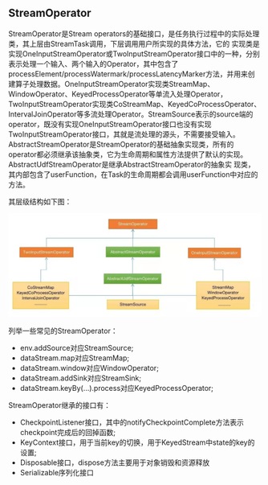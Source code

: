 StreamOperator
-------------

StreamOperator是Stream operators的基础接口，是任务执行过程中的实际处理类，其上层由StreamTask调用，下层调用用户所实现的具体方法，它的
实现类是实现OneInputStreamOperator或TwoInputStreamOperator接口中的一种，分别表示处理一个输入、两个输入的Operator，其中包含了
processElement/processWatermark/processLatencyMarker方法，并用来创建算子处理数据。OneInputStreamOperator实现类StreamMap、
WindowOperator、KeyedProcessOperator等单流入处理Operator，TwoInputStreamOperator实现类CoStreamMap、KeyedCoProcessOperator、
IntervalJoinOperator等多流处理Operator。StreamSource表示的source端的operator，既没有实现OneInputStreamOperator接口也没有实现
TwoInputStreamOperator接口，其就是流处理的源头，不需要接受输入。AbstractStreamOperator是StreamOperator的基础抽象实现类，所有的
operator都必须继承该抽象类，它为生命周期和属性方法提供了默认的实现。AbstractUdfStreamOperator是继承AbstractStreamOperator的抽象实
现类，其内部包含了userFunction，在Task的生命周期都会调用userFunction中对应的方法。

其层级结构如下图：

 ![StreamOperator](../images/stream-operator.png "StreamOperator")

列举一些常见的StreamOperator：
 * env.addSource对应StreamSource;
 * dataStream.map对应StreamMap;
 * dataStream.window对应WindowOperator;
 * dataStream.addSink对应StreamSink;
 * dataStream.keyBy(...).process对应KeyedProcessOperator;

StreamOperator继承的接口有：
 * CheckpointListener接口，其中的notifyCheckpointComplete方法表示checkpoint完成后的回掉函数;
 * KeyContext接口，用于当前key的切换，用于KeyedStream中state的key的设置;
 * Disposable接口，dispose方法主要用于对象销毁和资源释放
 * Serializable序列化接口

